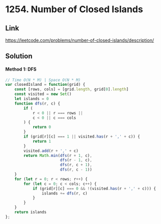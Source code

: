 # 1254. Number of Closed Islands

## Link
https://leetcode.com/problems/number-of-closed-islands/description/

## Solution
#### Method 1: DFS
```javascript
// Time O(N * M) | Space O(N * M)
var closedIsland = function(grid) {
    const [rows, cols] = [grid.length, grid[0].length]
    const visited = new Set()
    let islands = 0
    function dfs(r, c) {
        if (
            r < 0 || r === rows ||
            c < 0 || c === cols
        ) {
            return 0
        }
        if (grid[r][c] === 1 || visited.has(r + ',' + c)) {
            return 1
        }
        visited.add(r + ',' + c)
        return Math.min(dfs(r + 1, c),
                        dfs(r - 1, c),
                        dfs(r, c + 1),
                        dfs(r, c - 1))
    }
    for (let r = 0; r < rows; r++) {
        for (let c = 0; c < cols; c++) {
            if (grid[r][c] === 0 && !(visited.has(r + ',' + c))) {
                islands += dfs(r, c)
            }
        }
    }
    return islands
};
```
